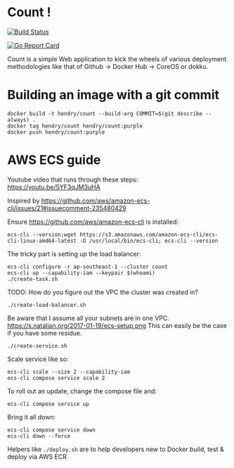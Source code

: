 # Count !

[![Build Status](https://travis-ci.org/kaihendry/count.svg?branch=master)](https://travis-ci.org/kaihendry/count)

[![Go Report Card](https://goreportcard.com/badge/github.com/kaihendry/count)](https://goreportcard.com/report/github.com/kaihendry/count)

Count is a simple Web application to kick the wheels of various deployment
methodologies like that of Github -> Docker Hub -> CoreOS or dokku.

# Building an image with a git commit

	docker build -t hendry/count --build-arg COMMIT=$(git describe --always) .
	docker tag hendry/count hendry/count:purple
	docker push hendry/count:purple

# AWS ECS guide

Youtube video that runs through these steps: <https://youtu.be/5YF3qJM3uHA>

Inspired by <https://github.com/aws/amazon-ecs-cli/issues/21#issuecomment-235480429>

Ensure <https://github.com/aws/amazon-ecs-cli> is installed:

	ecs-cli --version;wget https://s3.amazonaws.com/amazon-ecs-cli/ecs-cli-linux-amd64-latest -O /usr/local/bin/ecs-cli; ecs-cli --version

The tricky part is setting up the load balancer:

	ecs-cli configure -r ap-southeast-1 --cluster count
	ecs-cli up --capability-iam --keypair $(whoami)
	./create-task.sh

TODO: How do you figure out the VPC the cluster was created in?

	./create-load-balancer.sh

Be aware that I assume all your subnets are in one VPC. https://s.natalian.org/2017-01-19/ecs-setup.png
This can easily be the case if you have some residue.

	./create-service.sh

Scale service like so:

	ecs-cli scale --size 2 --capability-iam
	ecs-cli compose service scale 2

To roll out an update, change the compose file and:

	ecs-cli compose service up

Bring it all down:

	ecs-cli compose service down
	ecs-cli down --force

Helpers like `./deploy.sh` are to help developers new to Docker build, test & deploy via AWS ECR
